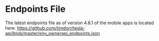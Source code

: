 # Endpoints File

The latest endpoints file as of version 4.8.1 of the mobile apps is located here: https://github.com/timdorr/tesla-api/blob/master/env_ownerapi_endpoints.json
